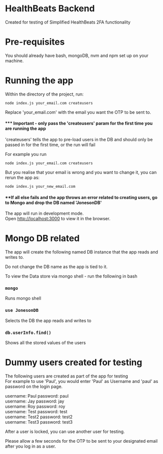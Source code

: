 # HealthBeats Backend
Created for testing of Simplified HealthBeats 2FA functionality

# Pre-requisites
You should already have bash, mongoDB, nvm and npm set up on your machine.

# Running the app

Within the directory of the project, run:

`node index.js your_email.com createusers`

Replace 'your_email.com' with the email you want the OTP to be sent to.

#### *** Important - only pass the 'createusers' param for the first time you are running the app

'createusers' tells the app to pre-load users in the DB and should only be passed in for the first time, or the run will fail


For example you run

`node index.js your_email.com createusers`

But you realise that your email is wrong and you want to change it, you can rerun the app as:

`node index.js your_new_email.com`

#### **If all else fails and the app throws an error related to creating users, go to Mongo and drop the DB named 'JonesonDB'


The app will run in development mode.<br />
Open [http://localhost:3000](http://localhost:3000) to view it in the browser.

# Mongo DB related
The app will create the following named DB instance that the app reads and writes to.<br />

Do not change the DB name as the app is tied to it.

To view the Data store via mongo shell - run the following in bash

### `mongo`
Runs mongo shell

### `use JonesonDB`
Selects the DB the app reads and writes to

### `db.userInfo.find()`
Shows all the stored values of the users


# Dummy users created for testing
The following users are created as part of the app for testing </br>
For example to use 'Paul', you would enter 'Paul' as Username and 'paul' as password on the login page. </br>

username: Paul password: paul </br>
username: Jay password: jay </br>
username: Roy password: roy </br>
username: Test password: test </br>
username: Test2 password: test2 </br>
username: Test3 password: test3 </br>

After a user is locked, you can use another user for testing.

Please allow a few seconds for the OTP to be sent to your designated email after you log in as a user.